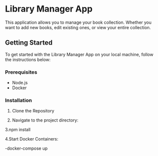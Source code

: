 # Library Manager App

 This application allows you to manage your book collection. Whether you want to add new books, edit existing ones, or view your entire collection.
## Getting Started

To get started with the Library Manager App on your local machine, follow the instructions below:

### Prerequisites

- Node.js
- Docker

### Installation

1. Clone the Repository

2. Navigate to the project directory:

3.npm install

4.Start Docker Containers:

-docker-compose up
